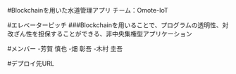 #Blockchainを用いた水道管理アプリ   チーム：Omote-IoT

#エレベーターピッチ
###Blockchainを用いることで、プログラムの透明性、対改ざん性を担保することができる、非中央集権型アプリケーション

#メンバー
-芳賀 慎也
-畑 彰吾
-木村 圭吾 

#デプロイ先URL

